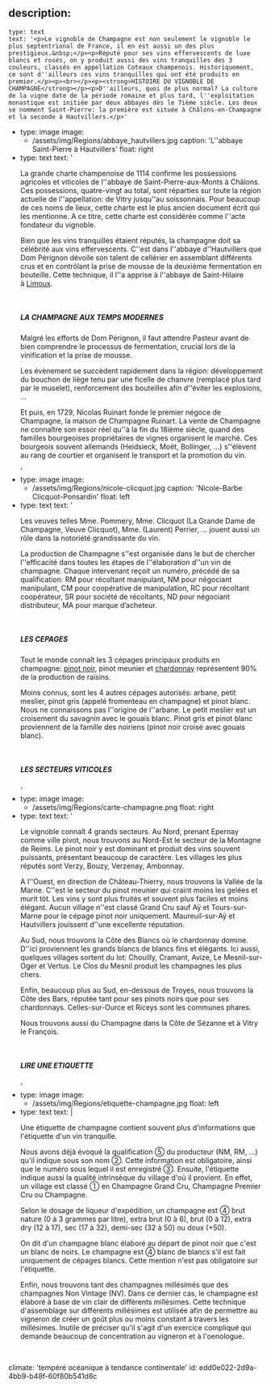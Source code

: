 description:
  -
    type: text
    text: '<p>Le vignoble de Champagne est non seulement le vignoble le plus septentrional de France, il en est aussi un des plus prestigieux.&nbsp;</p><p>Réputé pour ses vins effervescents de luxe blancs et rosés, on y produit aussi des vins tranquilles des 3 couleurs, classés en appellation Coteaux champenois. Historiquement, ce sont d''ailleurs ces vins tranquilles qui ont été produits en premier.</p><p><br></p><p><strong>HISTOIRE DU VIGNOBLE DE CHAMPAGNE</strong></p><p>D''ailleurs, quoi de plus normal? La culture de la vigne date de la période romaine et plus tard, l''exploitation monastique est initiée par deux abbayes dès le 7ième siècle. Les deux se nomment Saint-Pierre: la première est située à Châlons-en-Champagne et la seconde à Hautvillers.</p>'
  -
    type: image
    image:
      - /assets/img/Regions/abbaye_hautvillers.jpg
    caption: 'L''abbaye Saint-Pierre à Hautvillers'
    float: right
  -
    type: text
    text: '<p>La grande charte champenoise de 1114 confirme les possessions agricoles et viticoles de l''abbaye de Saint-Pierre-aux-Monts à Châlons. Ces possessions, quatre-vingt au total, sont réparties sur toute la région actuelle de l''appellation: de Vitry jusqu''au soissonnais. Pour beaucoup de ces noms de lieux, cette charte est le plus ancien document écrit qui les mentionne. A ce titre, cette charte est considérée comme l''acte fondateur du vignoble.</p><p>Bien que les vins tranquilles étaient réputés, la champagne doit sa célébrité aux vins effervescents. C''est dans l''abbaye d''Hautvillers que Dom Pérignon dévoile son talent de cellérier en assemblant différents crus et en contrôlant la prise de mousse de la deuxième fermentation en bouteille. Cette technique, il l''a apprise à l''abbaye de Saint-Hilaire à&nbsp;<a href="/fr/region/limoux" target="_blank">Limoux</a>.</p><p><br></p><h5><strong>LA CHAMPAGNE AUX TEMPS MODERNES</strong></h5><p>Malgré les efforts de Dom Pérignon, il faut attendre Pasteur avant de bien comprendre le processus de fermentation, crucial lors de la vinification et la prise de mousse.</p><p>Les évènement se succèdent rapidement dans la région: développement du bouchon de liège tenu par une ficelle de chanvre (remplacé plus tard par le muselet), renforcement des bouteilles afin d''éviter les explosions, ...</p><p>Et puis, en 1729, Nicolas Ruinart fonde le premier négoce de Champagne, la maison de Champagne Ruinart. La vente de Champagne ne connaître son essor réel qu''à la fin du 18ième siècle, quand des familles bourgeoises propriétaires de vignes organisent le marché. Ces bourgeois souvent allemands (Heidsieck, Moët, Bollinger, ...) s''élèvent au rang de courtier et organisent le transport et la promotion du vin. </p>'
  -
    type: image
    image:
      - /assets/img/Regions/nicole-clicquot.jpg
    caption: 'Nicole-Barbe Clicquot-Ponsardin'
    float: left
  -
    type: text
    text: '<p>Les veuves telles Mme. Pommery, Mme. Clicquot (La Grande Dame de Champagne, Veuve Clicquot), Mme. (Laurent) Perrier, ... jouent aussi un rôle dans la notoriété grandissante du vin.</p><p>La production de Champagne s''est organisée dans le but de chercher l''efficacité dans toutes les étapes de l''élaboration d''un vin de champagne. Chaque intervenant reçoit un numéro, précédé de sa qualification: RM pour récoltant manipulant, NM pour négociant manipulant, CM pour coopérative de manipulation, RC pour récoltant coopérateur, SR pour société de récoltants, ND pour négociant distributeur, MA pour marque d’acheteur.</p><p><br></p><h5>LES CEPAGES</h5><p>Tout le monde connaît les 3 cépages principaux produits en champagne: <a href="/fr/grape/pinot-noir" target="_blank">pinot noir</a>, pinot meunier et <a href="/fr/grape/chardonnay" target="_blank">chardonnay</a> représentent 90% de la production de raisins.&nbsp;</p><p>Moins connus, sont les 4 autres cépages autorisés: arbane, petit meslier, pinot gris (appelé fromenteau en champagne) et pinot blanc. Nous ne connaissons pas l''origine de l''arbane. Le petit meslier est un croisement du savagnin avec le gouais blanc. Pinot gris et pinot blanc proviennent de la famille des noiriens (pinot noir croisé avec gouais blanc).</p><p><br></p><h5>LES SECTEURS VITICOLES</h5>'
  -
    type: image
    image:
      - /assets/img/Regions/carte-champagne.png
    float: right
  -
    type: text
    text: '<p>Le vignoble connaît 4 grands secteurs. Au Nord, prenant Epernay comme ville pivot, nous trouvons au Nord-Est le secteur de la Montagne de Reims. Le pinot noir y est dominant et produit des vins souvent puissants, présentant beaucoup de caractère. Les villages les plus réputés sont Verzy, Bouzy, Verzenay, Ambonnay.</p><p>A l''Ouest, en direction de Château-Thierry, nous trouvons la Vallée de la Marne. C''est le secteur du pinot meunier qui craint moins les gelées et murit tôt. Les vins y sont plus fruités et souvent plus faciles et moins élégant. Aucun village n''est classé Grand Cru sauf Aÿ et Tours-sur-Marne pour le cépage pinot noir uniquement. Maureuil-sur-Aÿ et Hautvillers jouissent d''une excellente réputation.</p><p>Au Sud, nous trouvons la Côte des Blancs où le chardonnay domine. D''ici proviennent les grands blancs de blancs fins et élégants. Ici aussi, quelques villages sortent du lot: Chouilly, Cramant, Avize, Le Mesnil-sur-Oger et Vertus. Le Clos du Mesnil produit les champagnes les plus chers.</p><p>Enfin, beaucoup plus au Sud, en-dessous de Troyes, nous trouvons la Côte des Bars, réputée tant pour ses pinots noirs que pour ses chardonnays. Celles-sur-Ource et Riceys sont les communes phares.</p><p>Nous trouvons aussi du Champagne dans la Côte de Sézanne et à Vitry le François.</p><p><br></p><h5>LIRE UNE ETIQUETTE</h5>'
  -
    type: image
    image:
      - /assets/img/Regions/etiquette-champagne.jpg
    float: left
  -
    type: text
    text: |
      <p>Une étiquette de champagne contient souvent plus d'informations que l'étiquette d'un vin tranquille.</p><p>Nous avons déjà évoqué la qualification ⑤
       du producteur (NM, RM, ...) qu'il indique sous son nom ②. Cette information est obligatoire, ainsi que le numéro sous lequel il est enregistré ③. Ensuite, l'étiquette indique aussi la qualité intrinsèque du village d'où il provient. En effet, un village est classé ① en Champagne Grand Cru, Champagne Premier Cru ou Champagne.</p><p>Selon le dosage de liqueur d'expédition, un champagne est ④ brut nature (0 à 3 grammes par litre), extra brut (0 à 6), brut (0 à 12), extra dry (12 à 17), sec (17 à 32), demi-sec (32 à 50) ou doux (+50).</p><p>On dit d'un champagne blanc élaboré au départ de pinot noir que c'est un blanc de noirs. Le champagne est ④ blanc de blancs s'il est fait uniquement de cépages blancs. Cette mention n'est pas obligatoire sur l'étiquette.</p><p>Enfin, nous trouvons tant des champagnes millésimés que des champagnes Non Vintage (NV). Dans ce dernier cas, le champagne est élaboré à base de vin clair de différents millésimes. Cette technique d'assemblage sur différents millésimes est utilisée afin de permettre au vigneron de créer un goût plus ou moins constant à travers les millésimes. Inutile de préciser qu'il s'agit d'un exercice compliqué qui demande beaucoup de concentration au vigneron et à l'oenologue.</p><p><br></p>
climate: 'tempéré océanique à tendance continentale'
id: edd0e022-2d9a-4bb9-b48f-60f80b541d6c
